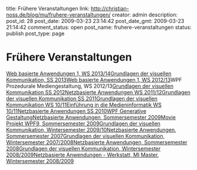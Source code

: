 title: Frühere Veranstaltungen
link: http://christian-noss.de/blog/mu/fruhere-veranstaltungen/
creator: admin
description: 
post_id: 28
post_date: 2009-03-23 23:14:42
post_date_gmt: 2009-03-23 21:14:42
comment_status: open
post_name: fruhere-veranstaltungen
status: publish
post_type: page

# Frühere Veranstaltungen

[Web basierte Anwendungen 1, WS 2013/14](http://github.com/fh-koeln/wba1-2013/wiki)[Grundlagen der visuellen Kommunikation, SS 2013](http://www.medieninformatik.fh-koeln.de/w/index.php/Grundlagen_der_visuellen_Kommunikation:SS13#Terminreservierung_f.C3.BCr_die_Pr.C3.A4sentationspr.C3.BCfung_und_wichtige_Informationen)[Web basierte Anwendungen 1, WS 2012/13](http://github.com/fh-koeln/wba1-2012/wiki)WPF Prozedurale Mediengestaltung, WS 2012/13[Grundlagen der visuellen Kommunikation SS 2012](/blog/gdvk_12)[Netzbasierte Anwendungen WS 2011/12](/blog/nba_11)[Grundlagen der visuellen Kommunikation SS 2011](/blog/gdvk_11)[Grundlagen der visuellen Kommunikation WS 10/11](/blog/gdvk_1011)[Einführung in die Medieninformatik WS 10/11](https://mims04.gm.fh-koeln.de/miwiki/Einführung_in_die_Medieninformatik)[Netzbasierte Anwendungen SS 2010](/blog/nba_10)[WPF Generative Gestaltung](/blog/mu/generative_gestaltung)[Netzbasierte Anwendungen, Sommersemester 2009](/blog/nba_09)[Movie Projekt WPF9, Sommersemester 2009](https://mims01.gm.fh-koeln.de/twiki/bin/view/MIBachelor/WpfMovieproject)[Grundlagen der visuellen Kommunikation, Wintersemester 2009/10](/blog/gdvk_0910)[Netzbasierte Anwendungen, Sommersemester 2007](/blog/nba_07)[Grundlagen der visuellen Kommunikation, Wintersemester 2007/2008](/blog/gdvk_0708)[Netzbasierte Anwendungen, Sommersemester 2008](/blog/nba_08)[Grundlagen der visuellen Kommunikation, Wintersemester 2008/2009](/blog/gdvk_0809)[Netzbasierte Anwendungen - Werkstatt, MI Master, Wintersemester 2008/2009](/blog/mu/nba-werkstatt/)